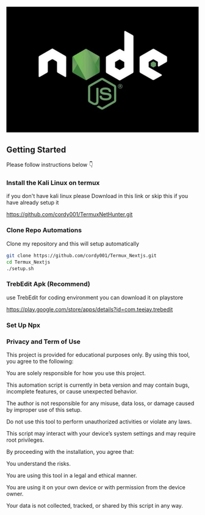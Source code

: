
![node](assets/node_js.jpeg)

## Getting Started

Please follow instructions below 👇 

### Install the Kali Linux on termux
if you don't have kali linux please Download in this link or skip this if you have already setup it

https://github.com/cordy001/TermuxNetHunter.git


### Clone Repo Automations 
Clone my repository and this will 
setup automatically 

```sh
git clone https://github.com/cordy001/Termux_Nextjs.git
cd Termux_Nextjs
./setup.sh
```

### TrebEdit Apk (Recommend)
use TrebEdit for coding environment you can download it on playstore

https://play.google.com/store/apps/details?id=com.teejay.trebedit

### Set Up Npx

### Privacy and Term of Use
This project is provided for educational purposes only. By using this tool, you agree to the following:

You are solely responsible for how you use this project.

This automation script is currently in beta version and may contain bugs, incomplete features, or cause unexpected behavior.

The author is not responsible for any misuse, data loss, or damage caused by improper use of this setup.

Do not use this tool to perform unauthorized activities or violate any laws.

This script may interact with your device’s system settings and may require root privileges.

By proceeding with the installation, you agree that:

You understand the risks.

You are using this tool in a legal and ethical manner.

You are using it on your own device or with permission from the device owner.

Your data is not collected, tracked, or shared by this script in any way.


